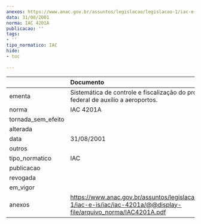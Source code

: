 ```yaml
---
anexos: https://www.anac.gov.br/assuntos/legislacao/legislacao-1/iac-e-is/iac/iac-4201a/@@display-file/arquivo_norma/IAC4201A.pdf
data: 31/08/2001
norma: IAC 4201A
publicacao: ''
tags:
- ''
tipo_normatico: IAC
hide: 
- toc 
 
---
```


|                    | Documento                                                                                                                 |
|:-------------------|:--------------------------------------------------------------------------------------------------------------------------|
| ementa             | Sistemática de controle e fiscalização do programa federal de auxílio a aeroportos.                                       |
| norma              | IAC 4201A                                                                                                                 |
| tornada_sem_efeito |                                                                                                                           |
| alterada           |                                                                                                                           |
| data               | 31/08/2001                                                                                                                |
| outros             |                                                                                                                           |
| tipo_normatico     | IAC                                                                                                                       |
| publicacao         |                                                                                                                           |
| revogada           |                                                                                                                           |
| em_vigor           |                                                                                                                           |
| anexos             | https://www.anac.gov.br/assuntos/legislacao/legislacao-1/iac-e-is/iac/iac-4201a/@@display-file/arquivo_norma/IAC4201A.pdf |